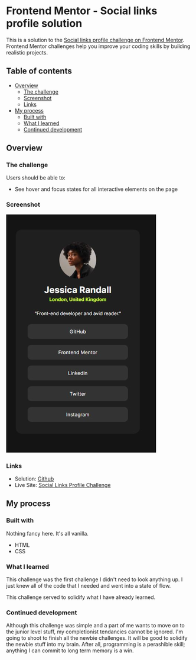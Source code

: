 # Frontend Mentor - Social links profile solution

This is a solution to the [Social links profile challenge on Frontend Mentor](https://www.frontendmentor.io/challenges/social-links-profile-UG32l9m6dQ). Frontend Mentor challenges help you improve your coding skills by building realistic projects. 

## Table of contents

- [Overview](#overview)
  - [The challenge](#the-challenge)
  - [Screenshot](#screenshot)
  - [Links](#links)
- [My process](#my-process)
  - [Built with](#built-with)
  - [What I learned](#what-i-learned)
  - [Continued development](#continued-development)

## Overview

### The challenge

Users should be able to:

- See hover and focus states for all interactive elements on the page

### Screenshot

![](screenshot.JPG)

### Links

- Solution: [Github](https://github.com/UnknownBuilder/FEmentor_Social-Links-Profile)
- Live Site: [Social Links Profile Challenge](https://unknownbuilder.github.io/FEmentor_Social-Links-Profile/)

## My process

### Built with

Nothing fancy here. It's all vanilla.

- HTML
- CSS 

### What I learned

This challenge was the first challenge I didn't need to look anything up. I just knew all of the code that I needed and went into a state of flow. 

This challenge served to solidify what I have already learned. 

### Continued development

Although this challenge was simple and a part of me wants to move on to the junior level stuff, my completionist tendancies cannot be ignored. I'm going to shoot to finish all the newbie challenges. It will be good to solidify the newbie stuff into my brain. After all, programming is a perashible skill; anything I can commit to long term memory is a win. 
